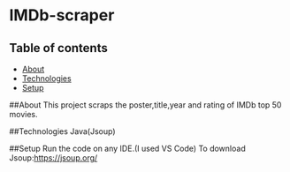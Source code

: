 # IMDb-scraper
## Table of contents
* [About](#about)
* [Technologies](#technologies)
* [Setup](#setup)


##About
This project scraps the poster,title,year and rating of IMDb top 50 movies.

##Technologies
Java(Jsoup)

##Setup
Run the code on any IDE.(I used VS Code)
To download Jsoup:https://jsoup.org/
